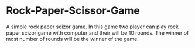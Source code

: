 # Rock-Paper-Scissor-Game

A simple rock paper scizor game. In this game two player can play rock paper scizor game with computer and their will be 10 rounds. The winner of most number of rounds will be the winner of the game.
